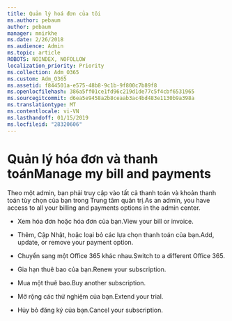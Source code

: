 ```yaml
---
title: Quản lý hoá đơn của tôi
ms.author: pebaum
author: pebaum
manager: mnirkhe
ms.date: 2/26/2018
ms.audience: Admin
ms.topic: article
ROBOTS: NOINDEX, NOFOLLOW
localization_priority: Priority
ms.collection: Adm_O365
ms.custom: Adm_O365
ms.assetid: f844501a-e575-48b8-9c1b-9f800c7b89f8
ms.openlocfilehash: 386a5ff01ce1fd96c219d1de77c5f4cbf6531965
ms.sourcegitcommit: d6ea5e9458a2b8ceaab3ac4bd483e1130b9a398a
ms.translationtype: MT
ms.contentlocale: vi-VN
ms.lasthandoff: 01/15/2019
ms.locfileid: "28320606"
---
```

# <a name="manage-my-bill-and-payments"></a><span data-ttu-id="3c1ef-102">Quản lý hóa đơn và thanh toán</span><span class="sxs-lookup"><span data-stu-id="3c1ef-102">Manage my bill and payments</span></span>

<span data-ttu-id="3c1ef-103">Theo một admin, bạn phải truy cập vào tất cả thanh toán và khoản thanh toán tùy chọn của bạn trong Trung tâm quản trị.</span><span class="sxs-lookup"><span data-stu-id="3c1ef-103">As an admin, you have access to all your billing and payments options in the admin center.</span></span>
  
- <span data-ttu-id="3c1ef-104">Xem hóa đơn hoặc hóa đơn của bạn.</span><span class="sxs-lookup"><span data-stu-id="3c1ef-104">View your bill or invoice.</span></span>
    
- <span data-ttu-id="3c1ef-105">Thêm, Cập Nhật, hoặc loại bỏ các lựa chọn thanh toán của bạn.</span><span class="sxs-lookup"><span data-stu-id="3c1ef-105">Add, update, or remove your payment option.</span></span>
    
- <span data-ttu-id="3c1ef-106">Chuyển sang một Office 365 khác nhau.</span><span class="sxs-lookup"><span data-stu-id="3c1ef-106">Switch to a different Office 365.</span></span>
    
- <span data-ttu-id="3c1ef-107">Gia hạn thuê bao của bạn.</span><span class="sxs-lookup"><span data-stu-id="3c1ef-107">Renew your subscription.</span></span>
    
- <span data-ttu-id="3c1ef-108">Mua một thuê bao.</span><span class="sxs-lookup"><span data-stu-id="3c1ef-108">Buy another subscription.</span></span>
    
- <span data-ttu-id="3c1ef-109">Mở rộng các thử nghiệm của bạn.</span><span class="sxs-lookup"><span data-stu-id="3c1ef-109">Extend your trial.</span></span>
    
- <span data-ttu-id="3c1ef-110">Hủy bỏ đăng ký của bạn.</span><span class="sxs-lookup"><span data-stu-id="3c1ef-110">Cancel your subscription.</span></span>
    


